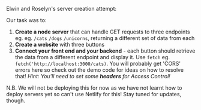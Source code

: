 Elwin and Roselyn's server creation attempt:

Our task was to:

1. **Create a node server** that can handle GET requests to three endpoints eg. eg. `/cats` `/dogs` `/unicorns`, returning a different set of data from each 
2. **Create a website** with three buttons
3. **Connect your front end and your backend** - each button should retrieve the data from a different endpoint and display it. Use `fetch` eg. `fetch('http://localhost:3000/cats)`. You will probably get 'CORS' errors here so check out the demo code for ideas on how to resolve that! _Hint: You'll need to set some **headers** for Access Control!_

N.B.  We will not be deploying this for now as we have not learnt how to deploy servers yet so can't use Netlify for this!  Stay tuned for updates, though.
